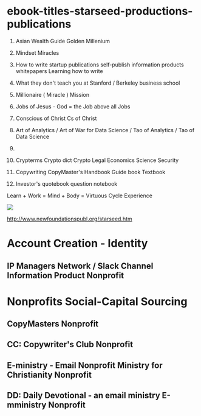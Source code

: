 # ebook-titles-starseed-productions-publications

1.  Asian Wealth Guide Golden Millenium
2.  Mindset Miracles
3.  How to write startup publications self-publish information products whitepapers Learning how to write
4.  What they don't teach you at Stanford / Berkeley business school
5.  Millionaire ( Miracle ) Mission  
6.  Jobs of Jesus - God = the Job above all Jobs
7.  Conscious of Christ Cs of Christ
8.  Art of Analytics / Art of War for Data Science / Tao of Analytics / Tao of Data Science
9.
10.  Crypterms Crypto dict Crypto Legal Economics Science Security


11.  Copywriting CopyMaster's Handbook Guide book Textbook
12. Investor's quotebook question notebook

Learn + Work = Mind + Body = Virtuous Cycle Experience

![](https://dailyverses.net/images/en/niv/genesis-26-4-5.jpg)

http://www.newfoundationspubl.org/starseed.htm

# Account Creation - Identity
## IP Managers Network / Slack Channel Information Product  Nonprofit
 
# Nonprofits Social-Capital Sourcing
##  CopyMasters Nonprofit

## CC: Copywriter's Club Nonprofit

##  E-ministry - Email Nonprofit Ministry for Christianity Nonprofit

## DD: Daily Devotional - an email ministry E-mministry Nonprofit
